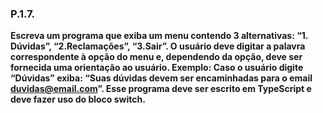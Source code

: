 ### P.1.7.
**Escreva um programa que exiba um menu contendo 3 alternativas: “1. Dúvidas”,
“2.Reclamações”, “3.Sair”. O usuário deve digitar a palavra correspondente à opção do menu e,
dependendo da opção, deve ser fornecida uma orientação ao usuário. Exemplo: Caso o usuário
digite “Dúvidas” exiba: “Suas dúvidas devem ser encaminhadas para o email
duvidas@email.com”. Esse programa deve ser escrito em TypeScript e deve fazer uso do bloco
switch.**

